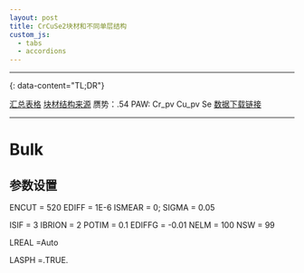 ```yaml
---
layout: post
title: CrCuSe2块材和不同单层结构
custom_js: 
  - tabs
  - accordions
---
```

<script id="MathJax-script" async src="https://cdn.jsdelivr.net/npm/mathjax@3/es5/tex-mml-chtml.js"></script>
---
{: data-content="TL;DR"}

[汇总表格](https://docs.google.com/spreadsheets/d/19QpT9w9Sq2KPC3fAvBAA3URrZRUCvs7N/edit?usp=drive_link&ouid=113223048288572654593&rtpof=true&sd=true)
[块材结构来源](https://next-gen.materialsproject.org/materials/mp-568587?material_ids=mp-568587)
赝势：.54 PAW: Cr_pv Cu_pv Se
[数据下载链接]()

---

# Bulk



## 参数设置

>>>
ENCUT = 520
EDIFF = 1E-6
ISMEAR = 0; SIGMA = 0.05

ISIF = 3
IBRION = 2
POTIM = 0.1
EDIFFG = -0.01
NELM = 100
NSW = 99

LREAL =Auto

LASPH =.TRUE.
>>>


